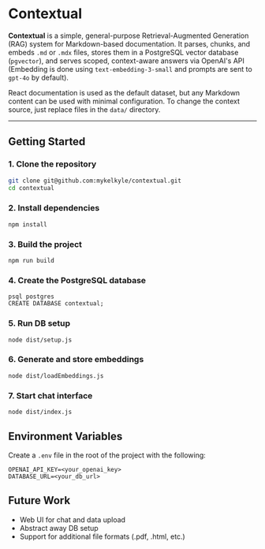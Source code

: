 # Contextual

**Contextual** is a simple, general-purpose Retrieval-Augmented Generation (RAG) system for Markdown-based documentation. It parses, chunks, and embeds `.md` or `.mdx` files, stores them in a PostgreSQL vector database (`pgvector`), and serves scoped, context-aware answers via OpenAI's API (Embedding is done using `text-embedding-3-small` and prompts are sent to `gpt-4o` by default).

React documentation is used as the default dataset, but any Markdown content can be used with minimal configuration. To change the context source, just replace files in the `data/` directory. 

---

## Getting Started

### 1. Clone the repository

```bash
git clone git@github.com:mykelkyle/contextual.git
cd contextual
```

### 2. Install dependencies

`npm install`

### 3. Build the project

`npm run build`

### 4. Create the PostgreSQL database

```
psql postgres
CREATE DATABASE contextual;
```

### 5. Run DB setup

`node dist/setup.js`

### 6. Generate and store embeddings

`node dist/loadEmbeddings.js`

### 7. Start chat interface

`node dist/index.js`

## Environment Variables

Create a `.env` file in the root of the project with the following:

```
OPENAI_API_KEY=<your_openai_key>
DATABASE_URL=<your_db_url>
```

## Future Work

- Web UI for chat and data upload
- Abstract away DB setup 
- Support for additional file formats (.pdf, .html, etc.)

